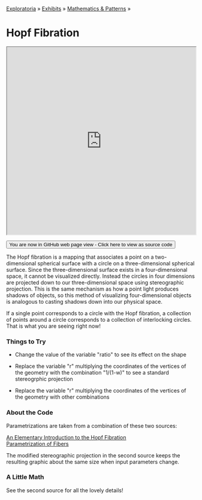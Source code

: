 [Exploratoria]( http://exploratoria.github.io ) &raquo; [Exhibits]( http://exploratoria.github.io/exhibits/ ) &raquo;
[Mathematics & Patterns]( http://exploratoria.github.io/exhibits/mathematics/ ) &raquo;

# Hopf Fibration

<iframe src=http://exploratoria.github.io/lib/code-edit-view/code-edit-view.html#http://exploratoria.github.io/exhibits/mathematics/hopf-fibration/hopf-fibration.html width=100% height=500px></iframe>

<span style="display: none">_View as a web page to see the content of this iframe_</span>

<span style="display: none"> [You are now in GitHub source code view - Click here to view as a web page]( http://exploratoria.github.io/exhibits/mathematics/hopf-fibration/index.html 'View file as a web page' ) </span>
<input type=button value="You are now in GitHub web page view - Click here to view as source code" onclick="window.location.href='https://github.com/exploratoria/exploratoria.github.io/tree/master/exhibits/mathematics/hopf-fibration/'" />

The Hopf fibration is a mapping that associates a point on a two-dimensional spherical surface with a circle on a three-dimensional spherical surface. Since the three-dimensional surface exists in a four-dimensional space, it cannot be visualized directly. Instead the circles in four dimensions are projected down to our three-dimensional space using stereographic projection. This is the same mechanism as how a point light produces shadows of objects, so this method of visualizing four-dimensional objects is analogous to casting shadows down into our physical space.

If a single point corresponds to a circle with the Hopf fibration, a collection of points around a circle corresponds to a collection of interlocking circles. That is what you are seeing right now!

### Things to Try

* Change the value of the variable "ratio" to see its effect on the shape

* Replace the variable "r" multiplying the coordinates of the vertices of the geometry with the combination "1/(1-w)" to see a standard stereogrphic projection

* Replace the variable "r" multiplying the coordinates of the vertices of the geometry with other combinations
 
### About the Code

Parametrizations are taken from a combination of these two sources:

[An Elementary Introduction to the Hopf Fibration](https://nilesjohnson.net/hopf-articles/Lyons_Elem-intro-Hopf-fibration.pdf)  
[Parametrization of Fibers](https://nilesjohnson.net/hopf-production.html)

The modified stereographic projection in the second source keeps the resulting graphic about the same size when input parameters change.

### A Little Math

See the second source for all the lovely details!
